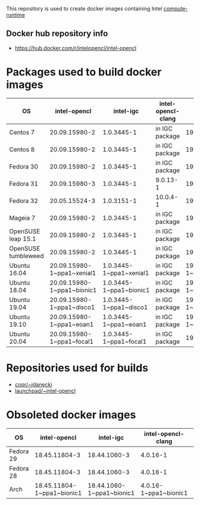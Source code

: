 This repository is used to create docker images containing Intel [compute-runtime](https://github.com/intel/compute-runtime)

## Docker hub repository info

* https://hub.docker.com/r/intelopencl/intel-opencl

# Packages used to build docker images

OS | intel-opencl | intel-igc | intel-opencl-clang | gmmlib
-- | ------------ | ----------| ------------------ | ------ |
Centos 7     | 20.09.15980-2 | 1.0.3445-1 | in IGC package | 19.4.1-1 |
Centos 8     | 20.09.15980-2 | 1.0.3445-1 | in IGC package | 19.4.1-1 |
Fedora 30    | 20.09.15980-2 | 1.0.3445-1 | in IGC package | 19.4.1-1 |
Fedora 31    | 20.09.15980-3 | 1.0.3445-1 | 9.0.13-1       | 19.4.1-1 |
Fedora 32    | 20.05.15524-3 | 1.0.3151-1 | 10.0.4-1       | 19.4.1-1 |
Mageia 7     | 20.09.15980-2 | 1.0.3445-1 | in IGC package | 19.4.1-1 |
OpenSUSE leap 15.1  | 20.09.15980-2 | 1.0.3445-1 | in IGC package | 19.4.1-1 |
OpenSUSE tumbleweed | 20.09.15980-2 | 1.0.3445-1 | in IGC package | 19.4.1-1 |
Ubuntu 16.04 | 20.09.15980-1\~ppa1\~xenial1 | 1.0.3445-1\~ppa1\~xenial1 | in IGC package | 19.4.1-1\~ppa1\~xenial1 |
Ubuntu 18.04 | 20.09.15980-1\~ppa1\~bionic1 | 1.0.3445-1\~ppa1\~bionic1 | in IGC package | 19.4.1-1\~ppa1\~bionic1 |
Ubuntu 19.04 | 20.09.15980-1\~ppa1\~disco1  | 1.0.3445-1\~ppa1\~disco1  | in IGC package | 19.4.1-1\~ppa1\~disco1  |
Ubuntu 19.10 | 20.09.15980-1\~ppa1\~eoan1   | 1.0.3445-1\~ppa1\~eoan1   | in IGC package | 19.4.1-1\~ppa1\~eoan1   |
Ubuntu 20.04 | 20.09.15980-1\~ppa1\~focal1  | 1.0.3445-1\~ppa1\~focal1  | in IGC package | 19.4.1+ds1-1            |

# Repositories used for builds

* [copr/\~jdanecki](https://copr.fedorainfracloud.org/coprs/jdanecki/intel-opencl)
* [launchpad/\~intel-opencl](https://launchpad.net/~intel-opencl/+archive/ubuntu/intel-opencl)

# Obsoleted docker images

OS | intel-opencl | intel-igc | intel-opencl-clang | gmmlib
-- | ------------ | ----------| ------------------ | ------ |
Fedora 29 | 18.45.11804-3 | 18.44.1060-3 | 4.0.16-1 | 18.4.348-3 |
Fedora 28 | 18.45.11804-3 | 18.44.1060-3 | 4.0.16-1 | 18.4.348-3 |
Arch | 18.45.11804-1\~ppa1\~bionic1 | 18.44.1060-1\~ppa1\~bionic1 | 4.0.16-1\~ppa1\~bionic1 | 18.4.348-1\~ppa1\~bionic1 |
